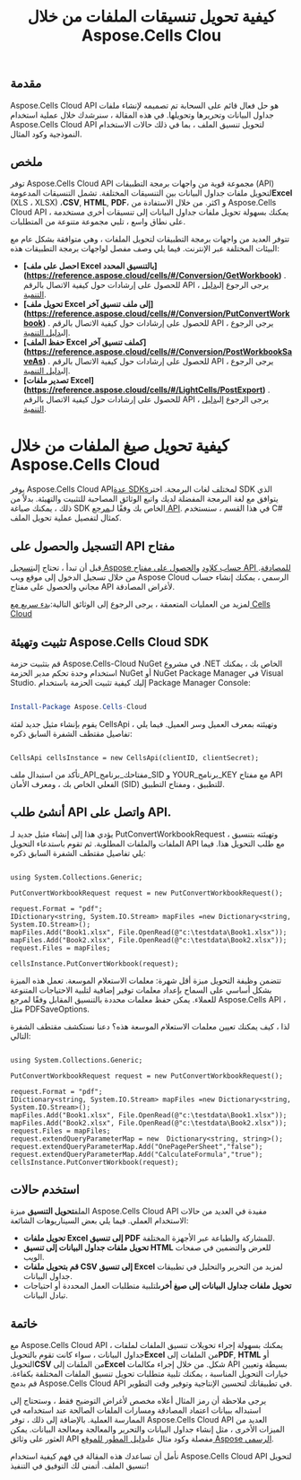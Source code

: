 ﻿---
title: كيفية تحويل تنسيقات الملفات من خلال Aspose.Cells Clou
type: docs
url: /ar/how-to-convert-file-formats
description: كيفية تحويل صيغ الملفات من خلال Aspose.Cells Cloud
weight: 10
---
## مقدمة
Aspose.Cells Cloud API هو حل فعال قائم على السحابة تم تصميمه لإنشاء ملفات جداول البيانات وتحريرها وتحويلها. في هذه المقالة ، سنرشدك خلال عملية استخدام Aspose.Cells Cloud API لتحويل تنسيق الملف ، بما في ذلك حالات الاستخدام النموذجية وكود المثال.

## ملخص

 توفر Aspose.Cells Cloud API مجموعة قوية من واجهات برمجة التطبيقات (API) لتحويل ملفات جداول البيانات بين التنسيقات المختلفة. تشمل التنسيقات المدعومة**Excel** (XLS ، XLSX) ،**CSV**, **HTML**, **PDF**، و اكثر. من خلال الاستفادة من Aspose.Cells Cloud API ، يمكنك بسهولة تحويل ملفات جداول البيانات إلى تنسيقات أخرى مستخدمة على نطاق واسع ، تلبي مجموعة متنوعة من المتطلبات.

تتوفر العديد من واجهات برمجة التطبيقات لتحويل الملفات ، وهي متوافقة بشكل عام مع البيئات المختلفة عبر الإنترنت. فيما يلي وصف مفصل لواجهات برمجة التطبيقات هذه:

- **[احصل على ملف Excel بالتنسيق المحدد] (https://reference.aspose.cloud/cells/#/Conversion/GetWorkbook)** . للحصول على إرشادات حول كيفية الاتصال بالرقم API ، يرجى الرجوع إلى[دليل التنمية](https://docs.aspose.cloud/cells/export-different-formats/).
- **[تحويل ملف Excel إلى ملف تنسيق آخر] (https://reference.aspose.cloud/cells/#/Conversion/PutConvertWorkbook)** . للحصول على إرشادات حول كيفية الاتصال بالرقم API ، يرجى الرجوع إلى[دليل التنمية](https://docs.aspose.cloud/cells/convert/excel-to-different-formats/).
- **[حفظ الملف Excel كملف تنسيق آخر] (https://reference.aspose.cloud/cells/#/Conversion/PostWorkbookSaveAs)** . للحصول على إرشادات حول كيفية الاتصال بالرقم API ، يرجى الرجوع إلى[دليل التنمية](https://docs.aspose.cloud/cells/saveas-other-formats/).
- **[تصدير ملفات Excel] (https://reference.aspose.cloud/cells/#/LightCells/PostExport)** . للحصول على إرشادات حول كيفية الاتصال بالرقم API ، يرجى الرجوع إلى[دليل التنمية](https://docs.aspose.cloud/cells/export/excel-to-different-formats/).


# كيفية تحويل صيغ الملفات من خلال Aspose.Cells Cloud

 يوفر Aspose.Cells Cloud API[عدة SDKs](https://github.com/aspose-cells-cloud)لمختلف لغات البرمجة. اختر SDK الذي يتوافق مع لغة البرمجة المفضلة لديك واتبع الوثائق المصاحبة للتثبيت والتهيئة. بدلاً من ذلك ، يمكنك صياغة SDK الخاص بك وفقًا لـ[مرجع API](https://reference.aspose.cloud/cells/). في هذا القسم ، سنستخدم C# كمثال لتفصيل عملية تحويل الملف.


## التسجيل والحصول على API مفتاح

 قبل أن تبدأ ، تحتاج إلى[تسجيل Aspose حساب كلاود](https://id.containerize.com/signup) و[الحصول على مفتاح API للمصادقة](https://dashboard.aspose.cloud/applications). من خلال تسجيل الدخول إلى موقع ويب Aspose Cloud الرسمي ، يمكنك إنشاء حساب مجاني والحصول على مفتاح API لأغراض المصادقة.

 لمزيد من العمليات المتعمقة ، يرجى الرجوع إلى الوثائق التالية:[بدء سريع مع Cells Cloud](https://docs.aspose.cloud/cells/quickstart/)


## تثبيت وتهيئة Aspose.Cells Cloud SDK

قم بتثبيت حزمة Aspose.Cells-Cloud NuGet في مشروع .NET الخاص بك ، يمكنك استخدام وحدة تحكم مدير الحزمة NuGet أو NuGet Package Manager في Visual Studio.
إليك كيفية تثبيت الحزمة باستخدام Package Manager Console:

```Powershell

Install-Package Aspose.Cells-Cloud

```
يقوم بإنشاء مثيل جديد لفئة CellsApi ، وتهيئته بمعرف العميل وسر العميل. فيما يلي تفاصيل مقتطف الشفرة السابق ذكره:

```CSharp

CellsApi cellsInstance = new CellsApi(clientID, clientSecret);

```

تأكد من استبدال ملف_API_مفتاحك_برنامج_SID و YOUR_برنامج_KEY مع مفتاح API الفعلي الخاص بك ، ومعرف الأمان (SID) للتطبيق ، ومفتاح التطبيق.

## أنشئ طلب API واتصل على API.

يؤدي هذا إلى إنشاء مثيل جديد لـ PutConvertWorkbookRequest ، وتهيئته بتنسيق الملفات والملفات المطلوبة. ثم تقوم باستدعاء التحويل API مع طلب التحويل هذا. فيما يلي تفاصيل مقتطف الشفرة السابق ذكره:


```CSharp

using System.Collections.Generic;

PutConvertWorkbookRequest request = new PutConvertWorkbookRequest();

request.Format = "pdf";
IDictionary<string, System.IO.Stream> mapFiles =new Dictionary<string, System.IO.Stream>(); 
mapFiles.Add("Book1.xlsx", File.OpenRead(@"c:\testdata\Book1.xlsx"));
mapFiles.Add("Book2.xlsx", File.OpenRead(@"c:\testdata\Book2.xlsx"));
request.Files = mapFiles;

cellsInstance.PutConvertWorkbook(request);

```

تتضمن وظيفة التحويل ميزة أقل شهرة: معلمات الاستعلام الموسعة. تعمل هذه الميزة بشكل أساسي على السماح بإعداد معلمات توفير إضافية لتلبية الاحتياجات المتنوعة للعملاء. يمكن حفظ معلمات محددة بالتنسيق المقابل وفقًا لمرجع Aspose.Cells API ، مثل PDFSaveOptions.

لذا ، كيف يمكنك تعيين معلمات الاستعلام الموسعة هذه؟ دعنا نستكشف مقتطف الشفرة التالي:

```CSharp

using System.Collections.Generic;

PutConvertWorkbookRequest request = new PutConvertWorkbookRequest();

request.Format = "pdf";
IDictionary<string, System.IO.Stream> mapFiles =new Dictionary<string, System.IO.Stream>(); 
mapFiles.Add("Book1.xlsx", File.OpenRead(@"c:\testdata\Book1.xlsx"));
mapFiles.Add("Book2.xlsx", File.OpenRead(@"c:\testdata\Book2.xlsx"));
request.Files = mapFiles;
request.extendQueryParameterMap = new  Dictionary<string, string>();
request.extendQueryParameterMap.Add("OnePagePerSheet","false");
request.extendQueryParameterMap.Add("CalculateFormula","true");
cellsInstance.PutConvertWorkbook(request);

```

## استخدم حالات

 الملف**تحويل التنسيق** ميزة Aspose.Cells Cloud API مفيدة في العديد من حالات الاستخدام العملي. فيما يلي بعض السيناريوهات الشائعة:

- **تحويل ملفات Excel إلى تنسيق PDF** للمشاركة والطباعة عبر الأجهزة المختلفة.
- **تحويل ملفات جداول البيانات إلى تنسيق HTML** للعرض والتضمين في صفحات الويب.
- **قم بتحويل ملفات CSV إلى تنسيق Excel** لمزيد من التحرير والتحليل في تطبيقات جداول البيانات.
- **تحويل ملفات جداول البيانات إلى صيغ أخرى**لتلبية متطلبات العمل المحددة أو احتياجات تبادل البيانات.

## خاتمة

 مع Aspose.Cells Cloud API ، يمكنك بسهولة إجراء تحويلات تنسيق الملفات لملفات جداول البيانات ، سواء كانت تقوم بالتحويل**Excel** من الملفات إلى**PDF**, **HTML** أو التحويل**CSV** من الملفات إلى**Excel** شكل. من خلال إجراء مكالمات API بسيطة وتعيين خيارات التحويل المناسبة ، يمكنك تلبية متطلبات تحويل تنسيق الملفات المختلفة بكفاءة. قم بدمج Aspose.Cells Cloud API في تطبيقاتك لتحسين الإنتاجية وتوفير وقت التطوير.

 يرجى ملاحظة أن رمز المثال أعلاه مخصص لأغراض التوضيح فقط ، وستحتاج إلى استبداله ببيانات اعتماد المصادقة ومسارات الملفات الصالحة عند استخدامه في الممارسة العملية. بالإضافة إلى ذلك ، توفر Aspose.Cells Cloud API العديد من الميزات الأخرى ، مثل إنشاء جداول البيانات والتحرير والمعالجة ومعالجة البيانات. يمكن العثور على وثائق API مفصلة وكود مثال على[دليل المطور للموقع Aspose الرسمي](/developer-guide/).

نأمل أن تساعدك هذه المقالة في فهم كيفية استخدام Aspose.Cells Cloud API لتحويل تنسيق الملف. أتمنى لك التوفيق في التنفيذ!

